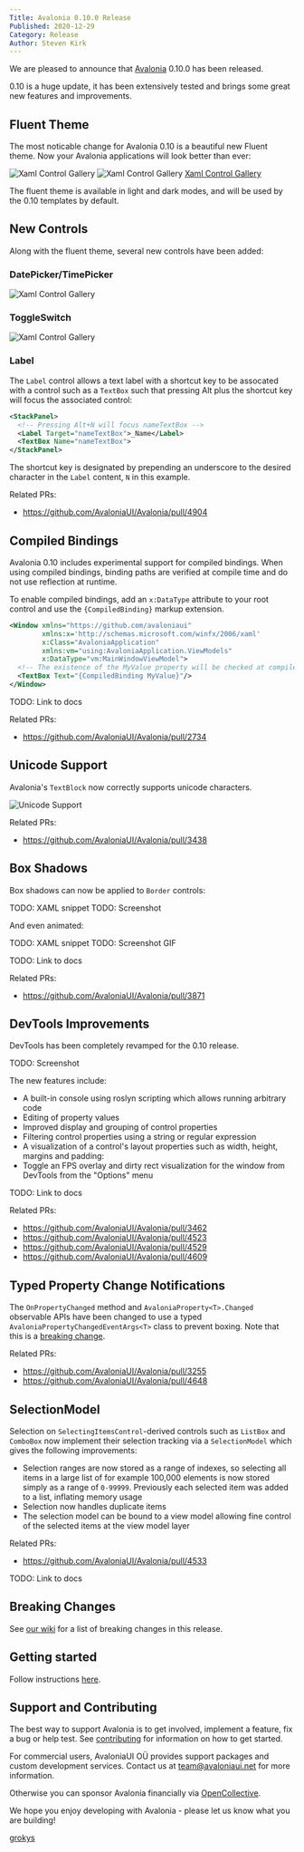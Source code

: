 ```yaml
---
Title: Avalonia 0.10.0 Release
Published: 2020-12-29
Category: Release
Author: Steven Kirk
---
```


We are pleased to announce that [Avalonia](https://github.com/AvaloniaUI/Avalonia) 0.10.0 has been
released.

0.10 is a huge update, it has been extensively tested and brings some great new features and improvements.

## Fluent Theme

The most noticable change for Avalonia 0.10 is a beautiful new Fluent theme. Now your Avalonia applications will look better than ever:

![Xaml Control Gallery](2020-12-29-avalonia-0.10.0-release/fluent-control-gallery-light.png)
![Xaml Control Gallery](2020-12-29-avalonia-0.10.0-release/fluent-control-gallery-dark.png)
[Xaml Control Gallery](https://github.com/AvaloniaUI/xamlcontrolsgallery)

The fluent theme is available in light and dark modes, and will be used by the 0.10 templates by default. 

## New Controls

Along with the fluent theme, several new controls have been added:

### DatePicker/TimePicker

![Xaml Control Gallery](2020-12-29-avalonia-0.10.0-release/datepicker.gif)

### ToggleSwitch

![Xaml Control Gallery](2020-12-29-avalonia-0.10.0-release/toggleswitch.gif)

### Label

The `Label` control allows a text label with a shortcut key to be assocated with a control such as a `TextBox` such that pressing Alt plus the shortcut key will focus the associated control:

```xml
<StackPanel>
  <!-- Pressing Alt+N will focus nameTextBox -->
  <Label Target="nameTextBox">_Name</Label>
  <TextBox Name="nameTextBox">
</StackPanel>
```

The shortcut key is designated by prepending an underscore to the desired character in the `Label` content, `N` in this example.

Related PRs:

- https://github.com/AvaloniaUI/Avalonia/pull/4904

## Compiled Bindings

Avalonia 0.10 includes experimental support for compiled bindings. When using compiled bindings, binding paths are verified at compile time and do not use reflection at runtime.

To enable compiled bindings, add an `x:DataType` attribute to your root control and use the `{CompiledBinding}` markup extension.

```xml
<Window xmlns="https://github.com/avaloniaui"
        xmlns:x='http://schemas.microsoft.com/winfx/2006/xaml'
        x:Class="AvaloniaApplication"
        xmlns:vm="using:AvaloniaApplication.ViewModels" 
        x:DataType="vm:MainWindowViewModel">
  <!-- The existence of the MyValue property will be checked at compile-time -->
  <TextBox Text="{CompiledBinding MyValue}"/>
</Window>
```

TODO: Link to docs

Related PRs:

- https://github.com/AvaloniaUI/Avalonia/pull/2734

## Unicode Support

Avalonia's `TextBlock` now correctly supports unicode characters.

![Unicode Support](2020-12-29-avalonia-0.10.0-release/unicode.png)

Related PRs:

- https://github.com/AvaloniaUI/Avalonia/pull/3438

## Box Shadows

Box shadows can now be applied to `Border` controls:

TODO: XAML snippet
TODO: Screenshot

And even animated:

TODO: XAML snippet
TODO: Screenshot GIF

TODO: Link to docs

Related PRs:

- https://github.com/AvaloniaUI/Avalonia/pull/3871

## DevTools Improvements

DevTools has been completely revamped for the 0.10 release.

TODO: Screenshot

The new features include:

- A built-in console using roslyn scripting which allows running arbitrary code
- Editing of property values
- Improved display and grouping of control properties
- Filtering control properties using a string or regular expression
- A visualization of a control's layout properties such as width, height, margins and padding:
- Toggle an FPS overlay and dirty rect visualization for the window from DevTools from the "Options" menu 

TODO: Link to docs

Related PRs:

- https://github.com/AvaloniaUI/Avalonia/pull/3462
- https://github.com/AvaloniaUI/Avalonia/pull/4523
- https://github.com/AvaloniaUI/Avalonia/pull/4529
- https://github.com/AvaloniaUI/Avalonia/pull/4609

## Typed Property Change Notifications

The `OnPropertyChanged` method and `AvaloniaProperty<T>.Changed` observable APIs have been changed to use a typed `AvaloniaPropertyChangedEventArgs<T>` class to prevent boxing. Note that this is a [breaking change](https://github.com/AvaloniaUI/Avalonia/wiki/Breaking-Changes).  

Related PRs:
- https://github.com/AvaloniaUI/Avalonia/pull/3255
- https://github.com/AvaloniaUI/Avalonia/pull/4648

## SelectionModel

Selection on `SelectingItemsControl`-derived controls such as `ListBox` and `ComboBox` now implement their selection tracking via a `SelectionModel` which gives the following improvements:

- Selection ranges are now stored as a range of indexes, so selecting all items in a large list of for example 100,000 elements is now stored simply as a range of `0-99999`. Previously each selected item was added to a list, inflating memory usage
- Selection now handles duplicate items
- The selection model can be bound to a view model allowing fine control of the selected items at the view model layer

Related PRs:
- https://github.com/AvaloniaUI/Avalonia/pull/4533

TODO: Link to docs

## Breaking Changes

See [our wiki](https://github.com/AvaloniaUI/Avalonia/wiki/Breaking-Changes) for a list of breaking changes in this release.

## Getting started

Follow instructions [here](/docs/quickstart).

## Support and Contributing

The best way to support Avalonia is to get involved, implement a feature, fix a bug or help test. See [contributing](http://avaloniaui.net/contributing/contributing) for information on how to get started.

For commercial users, AvaloniaUI OÜ provides support packages and custom development services. Contact us at team@avaloniaui.net for more information.

Otherwise you can sponsor Avalonia financially via [OpenCollective](https://opencollective.com/Avalonia#sponsor).

We hope you enjoy developing with Avalonia - please let us know what you are building!

[grokys](https://github.com/grokys)